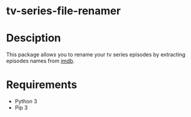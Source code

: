 # tv-series-file-renamer
# Desciption
This package allows you to rename your tv series episodes by extracting episodes names from [imdb](https://www.imdb.com/).
# Requirements
* Python 3
* Pip 3
